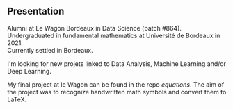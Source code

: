 ## Presentation

Alumni at Le Wagon Bordeaux in Data Science (batch #864).  
Undergraduated in fundamental mathematics at Université de Bordeaux in 2021.  
Currently settled in Bordeaux.  

I'm looking for new projets linked to Data Analysis, Machine Learning and/or Deep Learning.  

My final project at le Wagon can be found in the repo *equations*. The aim of the project was to recognize handwritten math symbols and convert them to LaTeX.  
